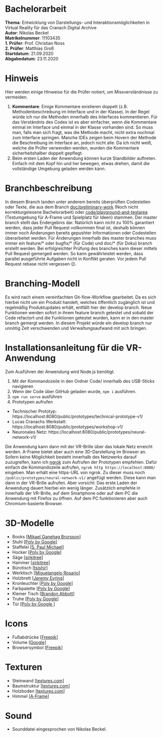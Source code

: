# Bachelorarbeit
**Thema**: Entwicklung von Darstellungs- und Interaktionsmöglichkeiten in Virtual Reality für das Cranach Digital Archive  
**Autor**: Nikolas Beckel  
**Matrikelnummer**: 11103435  
**1. Prüfer**: Prof. Christian Noss  
**2. Prüfer**: Matthias Groß  
**Startdatum**: 21.09.2020  
**Abgabedatum**: 23.11.2020  

# Hinweis
Hier werden einige Hinweise für die Prüfer notiert, um Missverständnisse zu vermeiden.
1. **Kommentare**: Einige Kommentare existieren doppelt (z.B. Methodenbeschreibung im Interface und in der Klasse). In der Regel würde ich nur die Methoden innerhalb des Interfaces kommentieren. Für das Verständnis des Codes ist es aber einfacher, wenn die Kommentare einmal im Interface und einmal in der Klasse vorhanden sind. So muss man, falls man sich fragt, was die Methode macht, nicht extra nochmal zum Interface springen. Manche IDEs zeigen beim Hovern der Methode die Beschreibung im Interface an, jedoch nicht alle. Da ich nicht weiß, welche die Prüfer verwenden werden, wurden die Kommentare sicherheitshalber doppelt gepflegt.
2. Beim ersten Laden der Anwendung können kurze Standbilder auftreten. Einfach mit dem Kopf hin und her bewegen, etwas drehen, damit die vollständige Umgebung geladen
werden kann.

# Branchbeschreibung
In diesem Branch landen unter anderem bereits überprüften Codestellen oder Texte, die aus dem Branch [doc/preliminary-work](https://github.com/nikolasbeckel/Bachelorarbeit/tree/doc/preliminary-work) (Noch nicht korrekturgelesene Bachelorarbeit) oder [code/playground-and-testarea](https://github.com/nikolasbeckel/Bachelorarbeit/tree/code/playground-and-test-area) (Testumgebung für A-Frame und Spielplatz für Ideen) stammen. Der master branch stellt das Endergebnis dar. Natürlich kann nicht zu 100% garantiert werden, dass jeder Pull Request vollkommen final ist, deshalb können immer noch Änderungen bereits gepushter Informationen oder Codestellen überarbeitet werden. Für Änderungen innerhalb des master branches muss immer ein feature/* oder bugfix/* (für Code) und doc/* (für Doku) branch erstellt werden. Bei erfolgreichter Prüfung des branches kann dieser mittels Pull Request gemerged werden. So kann gewährleistet werden, dass parallel ausgeführte Aufgaben nicht in Konflikt geraten. Vor jedem Pull Request rebase nicht vergessen 😉.

# Branching-Modell
Es wird nach einem vereinfachten Git-flow-Workflow gearbeitet. Da es sich hierbei nicht um ein Produkt handelt, welches öffentlich zugänglich ist und regelmäßig Produktupdates erhält, entfällt hier der develop branch. Neue Funktionen werden sofort in ihrem feature branch getestet und sobald der Code refactort und die Funktionen getestet wurden, kann er in den master branch gemergt werden. In diesem Projekt würde ein develop branch nur unnötig Zeit verschwenden und Verwaltungsaufwand mit sich bringen.

# Installationsanleitung für die VR-Anwendung
Zum Ausführen der Anwendung wird Node.js benötigt.
1. Mit der Kommandozeile in den Ordner Code/ innerhalb des USB-Sticks navigieren
2. Wenn der Code über GitHub geladen wurde, `npm i` ausführen.
3. `npm run serve` ausführen
4. Prototypen aufrufen
  - Technischer Prototyp: https://localhost:8080/public/prototypes/technical-prototype-v1/
  - Lucas Cranachs Werkstatt: https://localhost:8080/public/prototypes/workshop-v1/
  - Neuronales Netz: https://localhost:8080/public/prototypes/neural-network-v1/

Die Anwendung kann dann mit der VR-Brille über das lokale Netz erreicht werden. A-Frame bietet aber auch eine 3D-Darstellung im Browser an. Sofern keine Möglichkeit besteht
innerhalb des Netzwerks darauf zuzugreifen, kann ich [ngrok](https://ngrok.com/) zum Aufrufen der Prototypen empfehlen.
Dafür einfach die Kommandozeile aufrufen, `ngrok http https://localhost:8080/` eingeben. Man erhält eine https-URL von ngrok. Zu dieser muss noch `/public/prototypes/neural-network-v1/` angefügt werden. Diese kann man dann in der VR-Brille aufrufen. Aber vorsicht: Das erste Laden der Anwendung dauert hierbei ein wenig länger.
Zusätzlich empfehle in innerhalb der VR-Brille, auf dem Smartphone oder auf dem PC die Anwendung mit Firefox zu öffnen. Auf dem PC funktionieren aber auch Chromium-basierte Browser.

# 3D-Modelle
- Books [[Mikael Ganehag Brorsson](https://poly.google.com/view/3ZqFRk2aK65)]
- Stuhl [[Poly by Google](https://poly.google.com/view/7Jl72KgiRl-)]
- Staffelei [[S. Paul Michael](https://poly.google.com/view/7Ma1NdvyAZn)]
- Hocker [[Poly by Google](https://poly.google.com/view/38ObxgL6fP7)]
- Säge [[sirkitree](https://poly.google.com/view/6Zn4fd-twjB)]
- Hammer [[sirkitree](https://poly.google.com/view/4vFXBg4-1yW)]
- Bürotisch [[tsishir](https://sketchfab.com/3d-models/bookshelf-34f20abd9ac04717a4bd74f23183078e)]
- Werktisch [[Miguelangelo Rosario](https://poly.google.com/view/2q-JgcTaDeW)]
- Holzbrett [[Jeremy Eyring](https://poly.google.com/view/esOASDtsMZH)]
- Kronleuchter [[Poly by Google](https://poly.google.com/view/bXveeuhkcZY)]
- Farbpalette [[Poly by Google](https://poly.google.com/view/94Eii6n3_fI)]
- Kleiner Tisch [[Brandon Abbott](https://poly.google.com/view/2SeBsVXa3Uj)]
- Truhe [[Poly by Google](https://poly.google.com/view/9sYjmY44GaD)]
- Tür [[Poly by Google ](https://poly.google.com/view/aQp17eqOPFn)]

# Icons
- Fußabdrücke [[Freepik](https://www.flaticon.com/free-icon/footsteps-silhouette-variant_32523?term=footsteps&page=1&position=2&related_item_id=32523)]
- Volume [[Google](https://www.flaticon.com/free-icon/volume_565296?term=volume&page=1&position=2&related_item_id=565296)]
- Browsersymbol [[Freepik](https://www.flaticon.com/free-icon/browser_3781666?term=browser&page=1&position=86&related_item_id=3781666)]

# Texturen
- Steinwand [[textures.com](https://www.textures.com/download/3dscans0058/127590?q=stone+wall)]
- Baumstruktur [[textures.com](https://www.textures.com/download/3dscans0059/127594?q=tree)]
- Holzboden [[textures.com](https://www.textures.com/download/woodplanksold0215/117352?q=wooden)]
- Himmel [[A-Frame](https://aframe.io/)]

# Sound
- Sounddatei eingesprochen von Nikolas Beckel.



